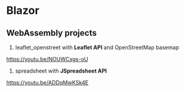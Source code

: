 # Blazor
## WebAssembly projects
1. leaflet_openstreet with **Leaflet API** and OpenStreetMap basemap

https://youtu.be/NOUWCxgs-oU
1. spreadsheet with **JSpreadsheet API**

https://youtu.be/ADDqMwKSk4E
